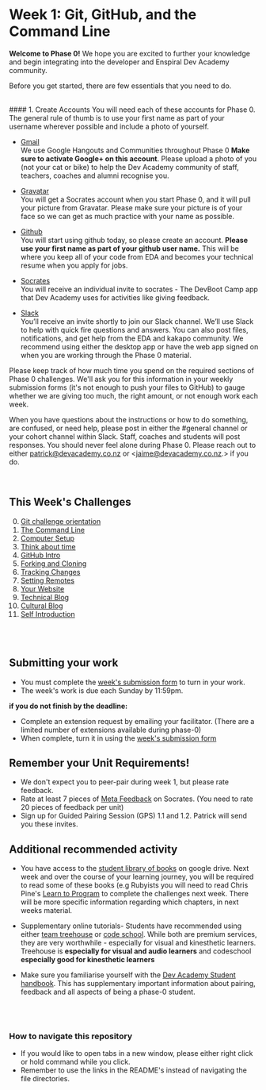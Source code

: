 # Week 1: Git, GitHub, and the Command Line

**Welcome to Phase 0!** We hope you are excited to further your knowledge and begin integrating into the developer and Enspiral Dev Academy community. 

Before you get started, there are few essentials that you need to do. 

</br>
#### 1. Create Accounts
You will need each of these accounts for Phase 0. The general rule of thumb is to use your first name as part of your username wherever possible and include a photo of yourself.

- [Gmail](http://www.gmail.com)<br> We use Google Hangouts and Communities throughout Phase 0  **Make sure to activate Google+ on this account**. Please upload a photo of you (not your cat or bike) to help the Dev Academy community of staff, teachers, coaches and alumni recognise you.   

- [Gravatar](http://en.gravatar.com/)<br> You will get a Socrates account when you start Phase 0, and it will pull your picture from Gravatar. Please make sure your picture is of your face so we can get as much practice with your name as possible. 

- [Github](https://github.com/)<br> You will start using github today, so please create an account. **Please use your first name as part of your github user name.** This will be where you keep all of your code from EDA and becomes your technical resume when you apply for jobs.

- [Socrates](http://socrates.devbootcamp.com/)<br> You will receive an individual invite to socrates - The DevBoot Camp app that Dev Academy uses for activities like giving feedback. 

- [Slack](https://enspiral-dev-academy.slack.com/messages/kakapo-/)<br> You’ll receive an invite shortly to join our Slack channel. We’ll use Slack to help with quick fire questions and answers. You can also post files, notifications, and get help from the EDA and kakapo community. We recommend using either the desktop app or have the web app signed on when you are working through the Phase 0 material.  



Please keep track of how much time you spend on the required sections of Phase 0 challenges. We'll ask you for this information in your weekly submission forms (it's not enough to push your files to GitHub) to gauge whether we are giving too much, the right amount, or not enough work each week.

When you have questions about the instructions or how to do something, are confused, or need help, please post in either the #general channel or your cohort channel within Slack. Staff, coaches and students will post responses. You should never feel alone during Phase 0. Please reach out to either <patrick@devacademy.co.nz> or <jaime@devacademy.co.nz.> if you do.

</br>


## This Week's Challenges

0. [Git challenge orientation](0-repo-orientation)
1. [The Command Line](1-command-line)
2. [Computer Setup](2-computer-setup)
3. [Think about time](3-think-about-time)
4. [GitHub Intro](4-github-intro)
5. [Forking and Cloning](5-fork-clone)
6. [Tracking Changes](6-tracking-changes)
7. [Setting Remotes](7-set-remotes)
8. [Your Website](8-new-repo)
9. [Technical Blog](10-technical-blog.md)
10. [Cultural Blog](11-cultural-blog.md)
11. [Self Introduction](12-self-introduction.md)

</br>  
</br>  


## Submitting your work
- You must complete the [week's submission form](http://goo.gl/forms/E9llM4sYbU) to turn in your work.
- The week's work is due each Sunday by 11:59pm.  
  
**if you do not finish by the deadline:**  
  
- Complete an extension request by emailing your facilitator. (There are a limited number of extensions available during phase-0)
- When complete, turn it in using the [week's submission form](http://goo.gl/forms/E9llM4sYbU)


## Remember your Unit Requirements!
- We don't expect you to peer-pair during week 1, but please rate feedback.  
- Rate at least 7 pieces of [Meta Feedback](https://socrates.devbootcamp.com/feedback) on Socrates. (You need to rate 20 pieces of feedback per unit)
- Sign up for Guided Pairing Session (GPS) 1.1 and 1.2. Patrick will send you these invites. 


## Additional recommended activity 
- You have access to the [student library of books](https://drive.google.com/open?id=0B5aB0OHeInzgeWZoQm9VaWJQeWc&authuser=0) on google drive. Next week and over the course of your learning journey, you will be required to read some of these books (e.g Rubyists you will need to read Chris Pine's [Learn to Program](https://drive.google.com/open?id=0B5aB0OHeInzgOWE3dF9tMzByVVk&authuser=0) to complete the challenges next week. There will be more specific information regarding which chapters, in next weeks material. 
  
- Supplementary online tutorials- Students have recommended using either [team treehouse](http://teamtreehouse.com) or [code school](https://www.codeschool.com/hallpass). While both are premium services, they are very worthwhile - especially for visual and kinesthetic learners. Treehouse is **especially for visual and audio learners** and codeschool **especially good for kinesthetic learners**

- Make sure you familiarise yourself with the [Dev Academy Student handbook](http://www.github.com/enspiral-dev-academy/phase-0-handbook/). This has supplementary important information about pairing, feedback and all aspects of being a phase-0 student.  

</br>   
</br>   

### How to navigate this repository

- If you would like to open tabs in a new window, please either right click or hold command while you click.
- Remember to use the links in the README's instead of navigating the file directories. 